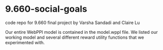 # 9.660-social-goals
code repo for 9.660 final project by Varsha Sandadi and Claire Lu

Our entire WebPPl model is contained in the model.wppl file. We listed our working model and several different reward utility functions that we experimented with. 
